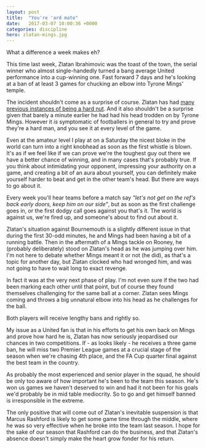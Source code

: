 ```yaml
---
layout: post
title:  "You're 'ard mate"
date:   2017-03-07 10:00:36 +0000
categories: discipline
hero: zlatan-mings.jpg
---
```


What a difference a week makes eh?

This time last week, Zlatan Ibrahimovic was the toast of the town, the serial winner who almost single-handedly turned a bang average United performance into a cup-winning one. Fast forward 7 days and he's looking at a ban of at least 3 games for chucking an elbow into Tyrone Mings' temple.

The incident shouldn't come as a surprise of course. Zlatan has had [many previous instances of being a hard nut](http://www.teamtalk.com/news/watch-punching-fighting-slapping-zlatans-unsavoury-past). And it also shouldn't be a surprise given that barely a minute earlier he had had his head trodden on by Tyrone Mings. However it _is_ symptomatic of footballers in general to try and prove they're a hard man, and you see it at every level of the game.

Even at the amateur level I play at on a Saturday the nicest bloke in the world can turn into a right knobhead as soon as the first whistle is blown. It's as if we feel like if we can prove we're the toughest guy out there we have a better chance of winning, and in many cases that's probably true. If you think about intimidating your opponent, impressing your authority on a game, and creating a bit of an aura about yourself, you can definitely make yourself harder to beat and get in the other team's head. But there are ways to go about it.

Every week you'll hear teams before a match say _"let's not get on the ref's back early doors, keep him on our side"_, but as soon as the first challenge goes in, or the first dodgy call goes against you that's it. The world is against us, we're fired up, and someone's about to find out about it.

Zlatan's situation against Bournemouth is a slightly different issue in that during the first 30-odd minutes, he and Mings had been having a bit of a running battle. Then in the aftermath of a Mings tackle on Rooney, he (probably deliberately) stood on Zlatan's head as he was jumping over him. I'm not here to debate whether Mings meant it or not (he did), as that's a topic for another day, but Zlatan clocked who had wronged him, and was not going to have to wait long to exact revenge.

In fact it was at the very next phase of play. I'm not even sure if the two had been marking each other until that point, but of course they found themselves challenging for the same ball at a corner. Zlatan sees Mings coming and throws a big unnatural elbow into his head as he challenges for the ball.

Both players will receive lengthy bans and rightly so.

My issue as a United fan is that in his efforts to get his own back on Mings and prove how hard he is, Zlatan has now seriously jeopardised our chances in two competitions. If - as looks likely - he receives a three game ban, he will miss two Premier League games at a crucial stage of the season when we're chasing 4th place, and the FA Cup quarter final against the best team in the country.

As probably the most experienced and senior player in the squad, he should be only too aware of how important he's been to the team this season. He's won us games we haven't deserved to win and had it not been for his goals we'd probably be in mid table mediocrity. So to go and get himself banned is irresponsible in the extreme.

The only positive that will come out of Zlatan's inevitable suspension is that Marcus Rashford is likely to get some game time through the middle, where he was so very effective when he broke into the team last season. I  hope for the sake of our season that Rashford can do the business, and that Zlatan's absence doesn't simply make the heart grow fonder for his return.
